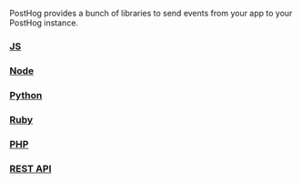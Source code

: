 PostHog provides a bunch of libraries to send events from your app to your PostHog instance.

### [JS](/integrations/js-integration)

### [Node](/integrations/node-integration)

### [Python](/integrations/python-integration)

### [Ruby](/integrations/ruby-integration)

### [PHP](/integrations/php-integration)

### [REST API](/integrations/api)
